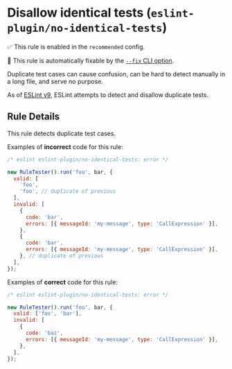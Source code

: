 # Disallow identical tests (`eslint-plugin/no-identical-tests`)

✅ This rule is enabled in the `recommended` config.

🔧 This rule is automatically fixable by the [`--fix` CLI option](https://eslint.org/docs/latest/user-guide/command-line-interface#--fix).

<!-- end auto-generated rule header -->

Duplicate test cases can cause confusion, can be hard to detect manually in a long file, and serve no purpose.

As of [ESLint v9](https://github.com/eslint/rfcs/tree/main/designs/2021-stricter-rule-test-validation#disallow-identical-test-cases), ESLint attempts to detect and disallow duplicate tests.

## Rule Details

This rule detects duplicate test cases.

Examples of **incorrect** code for this rule:

```js
/* eslint eslint-plugin/no-identical-tests: error */

new RuleTester().run('foo', bar, {
  valid: [
    'foo',
    'foo', // duplicate of previous
  ],
  invalid: [
    {
      code: 'bar',
      errors: [{ messageId: 'my-message', type: 'CallExpression' }],
    },
    {
      code: 'bar',
      errors: [{ messageId: 'my-message', type: 'CallExpression' }],
    }, // duplicate of previous
  ],
});
```

Examples of **correct** code for this rule:

```js
/* eslint eslint-plugin/no-identical-tests: error */

new RuleTester().run('foo', bar, {
  valid: ['foo', 'bar'],
  invalid: [
    {
      code: 'baz',
      errors: [{ messageId: 'my-message', type: 'CallExpression' }],
    },
  ],
});
```
